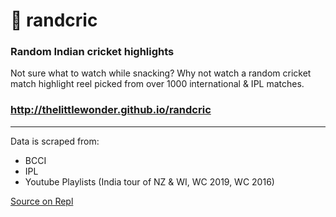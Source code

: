 # 🏏 randcric

### Random Indian cricket highlights
Not sure what to watch while snacking? Why not watch a random cricket match highlight reel picked from over 1000 international & IPL matches.
### http://thelittlewonder.github.io/randcric
---
Data is scraped from:
- BCCI
- IPL
- Youtube Playlists (India tour of NZ & WI, WC 2019, WC 2016)

[Source on Repl](https://repl.it/@thelittlewonder/randcric)
